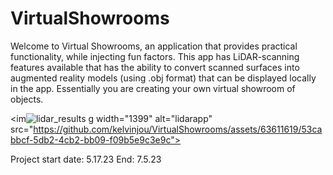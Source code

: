 # VirtualShowrooms

Welcome to Virtual Showrooms, an application that provides practical functionality, while injecting fun factors. This app has LiDAR-scanning features available that has the ability to convert scanned surfaces into augmented reality models (using .obj format) that can be displayed locally in the app. Essentially you are creating your own virtual showroom of objects. 

<im![lidar_results](https://github.com/kelvinjou/VirtualShowrooms/assets/63611619/9a2f66d7-3be6-412f-bb83-069d2fca018a)
g width="1399" alt="lidarapp" src="https://github.com/kelvinjou/VirtualShowrooms/assets/63611619/53cabbcf-5db2-4cb2-bb09-f09b5e9c3e9c">


Project start date: 5.17.23
End: 7.5.23
